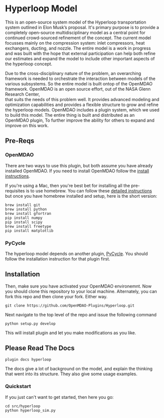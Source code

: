 
# Hyperloop Model


This is an open-source system model of the Hyperloop transportation 
system outlined in Elon Musk’s proposal. It's primary 
purpose is to provide a completely open-source multidisciplinary model 
as a central point for continued crowd-sourced refinement of the concept. 
The current model focusses mainly on the compression system: inlet compressors, 
heat exchangers, ducting, and nozzle. The entire model is a work in progress 
and was built with the hope that external participation can help both 
refine our estimates and expand the model to include other important 
aspects of the hyperloop concept.

Due to the cross-disciplinary nature of the problem, an overarching framework is 
needed to orchestrate the interaction between models of the various subsystems. So 
the entire model is built ontop of the OpenMDAO framework. 
OpenMDAO is an open source effort, out of the NASA Glenn Research Center,  
that suits the needs of this problem well. It provides advanced modeling and optimization 
capabilities and provides a flexible structure to grow and refine the hyperloop models. 
OpenMDAO includes a plugin system, which we used to build this model. The entire thing is built 
and distributed as an OpenMDAO plugin, To further improve the ability for others to expand and improve on this work. 


## Pre-Reqs


### OpenMDAO
There are two ways to use this plugin, but both assume you have already installed OpenMDAO. 
If you need to install OpenMDAO follow the [install instructions](http://openmdao.org/docs/getting-started/index.html). 

If you're using a Mac, then you're best bet for installing all the pre-requisites is to use 
homebrew. You can follow these [detailed instructions](http://www.lowindata.com/2013/installing-scientific-python-on-mac-os-x/)
but once you have homebrew installed and setup, here is the short version: 

```
brew install git
brew install python
brew install gfortran
pip install numpy
pip install scipy
brew install freetype
pip install matplotlib
```

### PyCycle
The hyperloop model depends on another plugin, [PyCycle](https://github.com/OpenMDAO-Plugins/pyCycle).
You should follow the installation instruction for that plugin first.  


## Installation
Then, make sure you have activated your OpenMDAO environemnt. Now you should clone this repository to your 
local machine. Alternately, you can fork this repo and then clone your fork. Either way. 

    git clone https://github.com/OpenMDAO-Plugins/Hyperloop.git

Next navigate to the top level of the repo and issue the following command 

    python setup.py develop

This will install plugin and let you make modifications as you like. 

## Please Read The Docs

    plugin docs hyperloop

The docs give a lot of background on the model, and explain the thinking that went into its 
structure. They also give some usage examples. 

### Quickstart
If you just can't want to get started, then here you go: 

    cd src/hyperloop
    python hyperloop_sim.py






